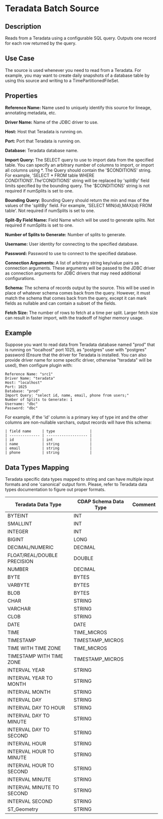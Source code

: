 # Teradata Batch Source


Description
-----------
Reads from a Teradata using a configurable SQL query.
Outputs one record for each row returned by the query.


Use Case
--------
The source is used whenever you need to read from a Teradata. For example, you may want
to create daily snapshots of a database table by using this source and writing to
a TimePartitionedFileSet.


Properties
----------
**Reference Name:** Name used to uniquely identify this source for lineage, annotating metadata, etc.

**Driver Name:** Name of the JDBC driver to use.

**Host:** Host that Teradata is running on.

**Port:** Port that Teradata is running on.

**Database:** Teradata database name.

**Import Query:** The SELECT query to use to import data from the specified table.
You can specify an arbitrary number of columns to import, or import all columns using \*. The Query should
contain the '$CONDITIONS' string. For example, 'SELECT * FROM table WHERE $CONDITIONS'.
The '$CONDITIONS' string will be replaced by 'splitBy' field limits specified by the bounding query.
The '$CONDITIONS' string is not required if numSplits is set to one.

**Bounding Query:** Bounding Query should return the min and max of the values of the 'splitBy' field.
For example, 'SELECT MIN(id),MAX(id) FROM table'. Not required if numSplits is set to one.

**Split-By Field Name:** Field Name which will be used to generate splits. Not required if numSplits is set to one.

**Number of Splits to Generate:** Number of splits to generate.

**Username:** User identity for connecting to the specified database.

**Password:** Password to use to connect to the specified database.

**Connection Arguments:** A list of arbitrary string key/value pairs as connection arguments. These arguments
will be passed to the JDBC driver as connection arguments for JDBC drivers that may need additional configurations.

**Schema:** The schema of records output by the source. This will be used in place of whatever schema comes
back from the query. However, it must match the schema that comes back from the query,
except it can mark fields as nullable and can contain a subset of the fields.

**Fetch Size:** The number of rows to fetch at a time per split. Larger fetch size can result in faster import,
with the tradeoff of higher memory usage.

Example
------
Suppose you want to read data from Teradata database named "prod" that is running on "localhost" port 1025,
as "postgres" user with "postgres" password (Ensure that the driver for Teradata is installed. You can also provide 
driver name for some specific driver, otherwise "teradata" will be used),  then configure plugin with: 


```
Reference Name: "src1"
Driver Name: "teradata"
Host: "localhost"
Port: 1025
Database: "prod"
Import Query: "select id, name, email, phone from users;"
Number of Splits to Generate: 1
Username: "dbc"
Password: "dbc"
```  

For example, if the 'id' column is a primary key of type int and the other columns are
non-nullable varchars, output records will have this schema:

    | field name     | type                |
    | -------------- | ------------------- |
    | id             | int                 |
    | name           | string              |
    | email          | string              |
    | phone          | string              |

Data Types Mapping
------
Teradata specific data types mapped to string and can have multiple input formats and one 'canonical' output form.
Please, refer to Teradata data types documentation to figure out proper formats.

| Teradata Data Type                                  | CDAP Schema Data Type | Comment                                      |
|-----------------------------------------------------|-----------------------|----------------------------------------------|
| BYTEINT                                             | INT                   |                                              |
| SMALLINT                                            | INT                   |                                              |
| INTEGER                                             | INT                   |                                              |
| BIGINT                                              | LONG                  |                                              |
| DECIMAL/NUMERIC                                     | DECIMAL               |                                              |
| FLOAT/REAL/DOUBLE PRECISION                         | DOUBLE                |                                              |
| NUMBER                                              | DECIMAL               |                                              |
| BYTE                                                | BYTES                 |                                              |
| VARBYTE                                             | BYTES                 |                                              |
| BLOB                                                | BYTES                 |                                              |
| CHAR                                                | STRING                |                                              |
| VARCHAR                                             | STRING                |                                              |
| CLOB                                                | STRING                |                                              |
| DATE                                                | DATE                  |                                              |
| TIME                                                | TIME_MICROS           |                                              |
| TIMESTAMP                                           | TIMESTAMP_MICROS      |                                              |
| TIME WITH TIME ZONE                                 | TIME_MICROS           |                                              |
| TIMESTAMP WITH TIME ZONE                            | TIMESTAMP_MICROS      |                                              |
| INTERVAL YEAR                                       | STRING                |                                              |
| INTERVAL YEAR TO MONTH                              | STRING                |                                              |
| INTERVAL MONTH                                      | STRING                |                                              |
| INTERVAL DAY                                        | STRING                |                                              |
| INTERVAL DAY TO HOUR                                | STRING                |                                              |
| INTERVAL DAY TO MINUTE                              | STRING                |                                              |
| INTERVAL DAY TO SECOND                              | STRING                |                                              |
| INTERVAL HOUR                                       | STRING                |                                              |
| INTERVAL HOUR TO MINUTE                             | STRING                |                                              |
| INTERVAL HOUR TO SECOND                             | STRING                |                                              |
| INTERVAL MINUTE                                     | STRING                |                                              |
| INTERVAL MINUTE TO SECOND                           | STRING                |                                              |
| INTERVAL SECOND                                     | STRING                |                                              |
| ST_Geometry                                         | STRING                |                                              |